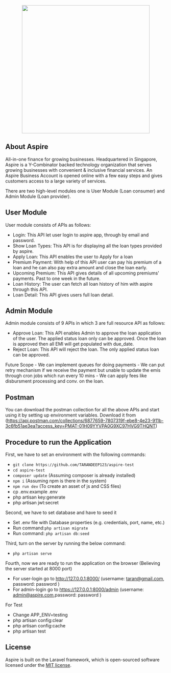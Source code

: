 <p align="center"><a href="https://laravel.com" target="_blank"><img src="https://global-uploads.webflow.com/5ed5b60be1889f546024ada0/5ed8a32c8e1f40c8d24bc32b_Aspire%20Logo%402x.png" width="400"></a></p>

## About Aspire

All-in-one finance for growing businesses. Headquartered in Singapore, Aspire is a Y-Combinator backed technology
organization that serves growing businesses with convenient & inclusive financial services. An Aspire Business Account
is opened online with a few easy steps and gives customers access to a large variety of services.

There are two high-level modules one is User Module (Loan consumer) and Admin Module (Loan provider).

## User Module

User module consists of APIs as follows:

- Login: This API let user login to aspire app, through by email and password.
- Show Loan Types: This API is for displaying all the loan types provided by aspire.
- Apply Loan: This API enables the user to Apply for a loan
- Premium Payment: With help of this API user can pay his premium of a loan and he can also pay extra amount and close the loan early.
- Upcoming Premium: This API gives details of all upcoming premiums' payments. Past to one week in the future.
- Loan History: The user can fetch all loan history of him with aspire through this API.
- Loan Detail: This API gives users full loan detail.

## Admin Module

Admin module consists of 9 APIs in which 3 are full resource API as follows:

- Approve Loan: This API enables Admin to approve the loan application of the user. The applied status loan only can be
  approved. Once the loan is approved then all EMI will get populated with due_date.
- Reject Loan: This API will reject the loan. The only applied status loan can be approved.


Future Scope
    - We can implement queues for doing payments
    - We can put retry mechanism if we receive the payment but unable to update the emis through cron jobs which run every 10 mins
    - We can apply fees like disbursment processing and conv. on the loan. 
## Postman

You can download the postman collection for all the above APIs and start using it by setting up environment variables.
Download it from (https://api.postman.com/collections/6877659-7807319f-ebe8-4e23-911b-3c6fb51ae3ea?access_key=PMAT-01H09YYVPA0G9XC97HVG9THQNT)

## Procedure to run the Application

First, we have to set an environment with the following commands:

- `git clone https://github.com/TARANDEEP123/aspire-test`
- `cd aspire-test`
- `composer update` (Assuming composer is already installed)
- `npm i` (Assuming npm is there in the system)
- `npm run dev` (To create an asset of js and CSS files)
-  cp .env.example .env
-  php artisan key:generate
-  php artisan jwt:secret

Second, we have to set database and have to seed it

- Set .env file with Database properties (e.g. credentials, port, name, etc.)
- Run command:`php artisan migrate`
- Run command: `php artisan db:seed`

Third, turn on the server by running the below command:

- `php artisan serve`

Fourth, now we are ready to run the application on the browser (Believing the server started at 8000 port)

- For user-login go to http://127.0.0.1:8000/ (username: taran@gmail.com, password: password )
- For admin-login go to https://127.0.0.1:8000/admin (username: admin@aspire.com,password: password )

For Test 
 - Change APP_ENV=testing 
 - php artisan config:clear
 - php artisan config:cache
 - php artisan test 
## License

Aspire is built on the Laravel framework, which is open-sourced software licensed under
the [MIT license](https://opensource.org/licenses/MIT).

